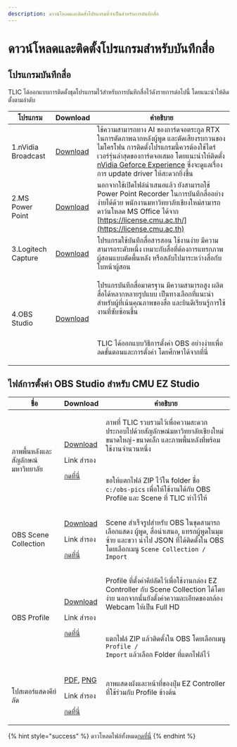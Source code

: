 ```yaml
---
description: ดาวน์โหลดและติดตั้งโปรแกรมที่จำเป็นสำหรับการบันทึกสื่อ
---
```


# ดาวน์โหลดและติดตั้งโปรแกรมสำหรับบันทึกสื่อ

## โปรแกรมบันทึกสื่อ <a href="undefined" id="undefined"></a>

TLIC ได้ออกแบบการติดตั้งชุดโปรแกรมไว้สำหรับการบันทึกสื่อไว้ดังรายการต่อไปนี้ โดยแนะนำให้ติดตั้งตามลำดับ

|  โปรแกรม           | Download                                                                       | คำอธิบาย                                                                                                                                                                                                                                                                                                                  |
| ------------------ | ------------------------------------------------------------------------------ | ------------------------------------------------------------------------------------------------------------------------------------------------------------------------------------------------------------------------------------------------------------------------------------------------------------------------- |
| 1.nVidia Broadcast | ​[Download](https://www.nvidia.com/en-us/geforce/broadcasting/broadcast-app/)​ | ใช้ความสามารถทาง AI ของการ์ดจอตระกูล RTX ในการตัดภาพฉากหลังผู้พูด และตัดเสียงรบกวนของไมโครโฟน การติดตั้งโปรแกรมนี้ควรต้องใช้ไดร์เวอร์รุ่นล่าสุดของการ์ดจอเสมอ โดยแนะนำให้ติดตั้ง [nVidia Geforce Experience](https://www.nvidia.com/en-us/geforce/geforce-experience/) ซึ่งจะดูแลเรื่องการ update driver ให้สะดวกยิ่งขึ้น |
| 2.MS Power Point   | ​[Download](https://license.cmu.ac.th)​                                        | นอกจากใช้เปิดไฟล์นำเสนอแล้ว ยังสามารถใช้ Power Point Recorder ในการบันทึกสื่ออย่างง่ายได้ด้วย พนักงานมหาวิทยาลัยเชียงใหม่สามารถดาว์นโหลด MS Office ได้จาก [https://license.cmu.ac.th/](https://license.cmu.ac.th)​                                                                                                        |
| 3.Logitech Capture | ​[Download](https://www.logitech.com/en-roeu/product/capture)​                 | โปรแกรมใช้บันทึกสื่อสารสอน ใช้งานง่าย มีความสามารถระดับหนึ่ง เหมาะกับสื่อที่ต้องการแทรกภาพผู้สอนแบบตัดพื้นหลัง หรือสลับไปมาระหว่างสื่อกับใบหน้าผู้สอน                                                                                                                                                                     |
| 4.OBS Studio       | ​[Download](https://obsproject.com/download)​                                  | <p>โปรแกรบันทึกสื่อมาตรฐาน มีความสามารถสูง ผลิตสื่อได้หลากหลายรูปแบบ เป็นทางเลือกที่แนะนำสำหรับผู้ที่เน้นคุณภาพของสื่อ และยินดีเรียนรู้การใช้งานที่ซับซ้อนขึ้น</p><p>​</p><p>TLIC ได้ออกแบบวิธีการตั้งค่า OBS อย่างง่ายเพื่อลดขั้นตอนและการตั้งค่า โดยศึกษาได้จากที่นี่</p>                                               |

## ไฟล์การตั้งค่า OBS Studio สำหรับ CMU EZ Studio <a href="obs-ez-studio" id="obs-ez-studio"></a>

| ชื่อ                                             | Download                                                                                                                                                                                                                                                                                                                                                                                                                                 | คำอธิบาย                                                                                                                                                                                                                                                                               |
| ------------------------------------------------ | ---------------------------------------------------------------------------------------------------------------------------------------------------------------------------------------------------------------------------------------------------------------------------------------------------------------------------------------------------------------------------------------------------------------------------------------- | -------------------------------------------------------------------------------------------------------------------------------------------------------------------------------------------------------------------------------------------------------------------------------------- |
| ภาพพื้นหลังและสัญลักษณ์มหาวิทยาลัย               | <p>​<a href="https://o365cmu-my.sharepoint.com/:u:/g/personal/arnan_s_cmu_ac_th1/Ecv6pn2dLHlOpArlAf-1rBcBIsqEUrzbIQgemYnUt3w9Og?e=idkDKM">Download</a></p><p>Link สำรอง</p><p><a href="https://drive.google.com/file/d/1CtMY5zsIsGxH6ko0OkAehSmiDUjvi2-2/view?usp=sharing">กดที่นี่</a></p>                                                                                                                                              | <p>ภาพที่ TLIC รวบรวมไว้เพื่อความสะดวก ประกอบไปด้วยสัญลักษณ์มหาวิทยาลัยเชียงใหม่ ขนาดใหญ่-ขนาดเล็ก และภาพพื้นหลังที่พร้อมใช้งานจำนวนหนึ่ง</p><p>​</p><p>ขอให้แตกไฟล์ ZIP ไว้ใน folder ชื่อ <code>c:/obs-pics</code> เพื่อให้ใช้งานได้กับ OBS Profile และ Scene ที่ TLIC ทำไว้ให้</p>   |
| OBS Scene Collection                             | <p>​<a href="https://o365cmu-my.sharepoint.com/:u:/g/personal/arnan_s_cmu_ac_th1/Eeba3meLbN5Bp_sSyksDgfIBao_dYblKMHVEXTnLQWgf-A?e=a8oLEw">Download</a></p><p>Link สำรอง</p><p><a href="https://drive.google.com/file/d/1w19IAmxuvHQJMPfEZAsxnIkhOnQWQVb6/view?usp=sharing">กดที่นี่</a></p>                                                                                                                                              | Scene สำเร็จรูปสำหรับ OBS ในชุดสามารถเลือกแสดง ผู้พูด, สื่อนำเสนอ, แทรกผู้พูดในมุมซ้าย และขวา นำไป JSON ที่ได้ติดตั้งใน OBS โดยเลือกเมนู `Scene Collection / Import`                                                                                                                   |
| OBS Profile                                      | <p>​<a href="https://o365cmu-my.sharepoint.com/:u:/g/personal/arnan_s_cmu_ac_th1/EbXv4Yi9Is1Po39rOa5MeS4B0KjP_eKgMoEVmXlnt3mgcw?e=Ab4uT8">Download</a></p><p>Link สำรอง</p><p><a href="https://drive.google.com/file/d/1w19IAmxuvHQJMPfEZAsxnIkhOnQWQVb6/view?usp=sharing">กดที่นี่</a></p>                                                                                                                                              | <p>Profile ที่ตั้งค่าคีย์ลัดไว้เพื่อใช้งานกล่อง EZ Controller กับ Scene Collection ได้โดยง่าย นอกจากนั้นยังตั้งค่าความละเอียดของกล้อง Webcam ให้เป็น Full HD</p><p>​</p><p>แตกไฟล์ ZIP แล้วติดตั้งใน OBS โดยเลือกเมนู <code>Profile / Import</code> แล้วเลือก Folder ที่แตกไฟล์ไว้</p> |
| โปสเตอร์แสดงคีย์ลัด                              | <p>​<a href="https://o365cmu-my.sharepoint.com/:b:/g/personal/arnan_s_cmu_ac_th1/EXILfUo_0tBLv-cadnF5DoEBboeaISKNCh5Cj8vlYzrtVA?e=p2IDTm">PDF</a>, <a href="https://o365cmu-my.sharepoint.com/:i:/g/personal/arnan_s_cmu_ac_th1/EdzsX5f_jmRMhNEwVth8mYwBRMab5GUJKdK-61LRAi2a9w?e=VY2cjI">PNG</a></p><p>Link สำรอง</p><p><a href="https://drive.google.com/drive/folders/1Yn0Lp0pvyA1u6dWYfmNOop2Uml6ARj6Q?usp=sharing">กดที่นี่</a>​</p> | <p>ภาพแสดงผังและหน้าที่ของปุ่ม EZ Controller ที่ใช้ร่วมกับ Profile ข้างต้น</p><p>​</p>                                                                                                                                                                                                 |

{% hint style="success" %}
ดาวโหลดไฟล์ทั้งหมด[กดที่นี่](https://drive.google.com/drive/folders/1Yn0Lp0pvyA1u6dWYfmNOop2Uml6ARj6Q?usp=sharing)
{% endhint %}
